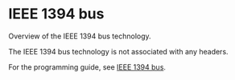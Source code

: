 # IEEE 1394 bus

Overview of the IEEE 1394 bus technology.

The IEEE 1394 bus technology is not associated with any headers.

For the programming guide, see [IEEE 1394 bus](https://docs.microsoft.com/en-us/windows-hardware/drivers/ieee).
